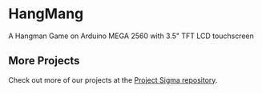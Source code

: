 # HangMang

A Hangman Game on Arduino MEGA 2560 with 3.5" TFT LCD touchscreen

## More Projects

Check out more of our projects at the [Project Sigma repository](https://github.com/Tanbir17/Project-Sigma).
